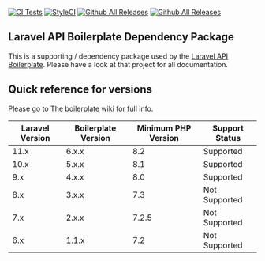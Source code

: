 [![CI Tests](https://github.com/specialtactics/l5-api/actions/workflows/ci.yml/badge.svg?branch=master)](https://github.com/specialtactics/l5-api/actions)
[![StyleCI](https://github.styleci.io/repos/131504248/shield?branch=master)](https://github.styleci.io/repos/131504248)
[![Github All Releases](https://img.shields.io/packagist/dt/specialtactics/l5-api.svg)]()
[![Github All Releases](https://img.shields.io/packagist/dm/specialtactics/l5-api.svg)]()

## Laravel API Boilerplate Dependency Package

This is a supporting / dependency package used by the [Laravel API Boilerplate](https://github.com/specialtactics/laravel-api-boilerplate). Please have a look at that project for all documentation.

## Quick reference for versions

Please go to [The boilerplate wiki](https://github.com/specialtactics/laravel-api-boilerplate/wiki) for full info.

| Laravel Version | Boilerplate Version | Minimum PHP Version | Support Status |
|-----------------|---------------------|---------------------|----------------|
| 11.x            | 6.x.x               | 8.2                 | Supported      |
| 10.x            | 5.x.x               | 8.1                 | Supported      |
| 9.x             | 4.x.x               | 8.0                 | Supported      |
| 8.x             | 3.x.x               | 7.3                 | Not Supported  |
| 7.x             | 2.x.x               | 7.2.5               | Not Supported  |
| 6.x             | 1.1.x               | 7.2                 | Not Supported  |


